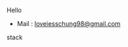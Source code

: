 Hello

- Mail : loveiesschung98@gmail.com

stack

<!---
Chungxhung/Chungxhung is a ✨ special ✨ repository because its `README.md` (this file) appears on your GitHub profile.
You can click the Preview link to take a look at your changes.
--->
